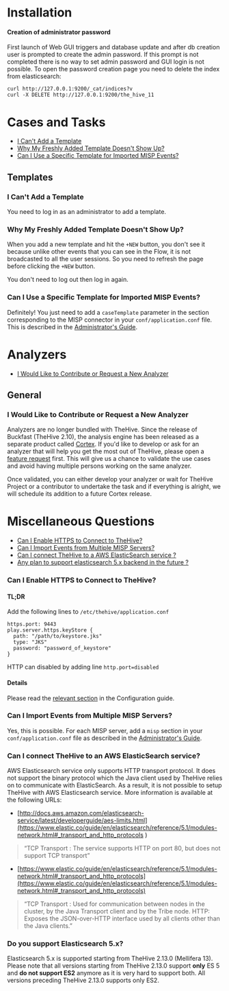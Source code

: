 # Installation
#### Creation of administrator password
First launch of Web GUI triggers and database update and after db creation user is prompted to create the admin password. If this prompt is not completed there is no way to set admin password and GUI login is not possible. To open the password creation page you need to delete the index from elasticsearch: 

    curl http://127.0.0.1:9200/_cat/indices?v
    curl -X DELETE http://127.0.0.1:9200/the_hive_11
    
# Cases and Tasks

- [I Can't Add a Template](https://github.com/CERT-BDF/TheHiveDocs/blob/master/FAQ.md#i-cant-add-a-template)
- [Why My Freshly Added Template Doesn't Show Up?](https://github.com/CERT-BDF/TheHiveDocs/blob/master/FAQ.md#why-my-freshly-added-template-doesnt-show-up)
- [Can I Use a Specific Template for Imported MISP Events?](https://github.com/CERT-BDF/TheHiveDocs/blob/master/FAQ.md#can-i-use-a-specific-template-for-imported-misp-events)

## Templates
### I Can't Add a Template
You need to log in as an administrator to add a template.

### Why My Freshly Added Template Doesn't Show Up?
When you add a new template and hit the `+NEW` button, you don't see it because unlike other events that you can see in the Flow, it is not broadcasted to all the user sessions. So you need to refresh the page before clicking the `+NEW` button.

You don't need to log out then log in again.

### Can I Use a Specific Template for Imported MISP Events?
Definitely! You just need to add a `caseTemplate` parameter in the section corresponding to the MISP connector in your `conf/application.conf` file. This is described in the [Administrator's Guide](https://github.com/CERT-BDF/TheHiveDocs/blob/master/admin/configuration.md#7-misp).

# Analyzers
- [I Would Like to Contribute or Request a New Analyzer](https://github.com/CERT-BDF/TheHiveDocs/blob/master/FAQ.md#i-would-like-to-contribute-or-request-a-new-analyzer)

## General
### I Would Like to Contribute or Request a New Analyzer
Analyzers are no longer bundled with TheHive. Since the release of Buckfast (TheHive 2.10), the analysis engine has been released as a separate product called [Cortex](https://github.com/CERT-BDF/Cortex). If you'd like to develop or ask for an analyzer that will help you get the most out of TheHive, please open a [feature request](https://github.com/CERT-BDF/Cortex-Analyzers/issues/new) first. This will give us a chance to validate the use cases and avoid having multiple persons working on the same analyzer.

Once validated, you can either develop your analyzer or wait for TheHive Project or a contributor to undertake the task and if everything is alright, we will schedule its addition to a future Cortex release.

# Miscellaneous Questions

- [Can I Enable HTTPS to Connect to TheHive?](https://github.com/CERT-BDF/TheHiveDocs/blob/master/FAQ.md#can-i-enable-https-to-connect-to-thehive)
- [Can I Import Events from Multiple MISP Servers?](https://github.com/CERT-BDF/TheHiveDocs/blob/master/FAQ.md#can-i-import-events-from-multiple-misp-servers)
- [Can I connect TheHive to a AWS ElasticSearch service ?](https://github.com/CERT-BDF/TheHiveDocs/blob/master/FAQ.md#can-i-connect-thehive-to-an-aws-elasticsearch-service)
- [Any plan to support elasticsearch 5.x backend in the future ?](https://github.com/CERT-BDF/TheHiveDocs/blob/master/FAQ.md#do-you-have-any-plans-for-elasticsearch-5x-support-in-the-future)

### Can I Enable HTTPS to Connect to TheHive?
#### TL;DR
Add the following lines to `/etc/thehive/application.conf`

    https.port: 9443
    play.server.https.keyStore {
      path: "/path/to/keystore.jks"
      type: "JKS"
      password: "password_of_keystore"
    }

HTTP can disabled by adding line `http.port=disabled`
#### Details
Please read the [relevant section](https://github.com/CERT-BDF/TheHiveDocs/blob/master/admin/configuration.md#10-https) in the Configuration guide.

### Can I Import Events from Multiple MISP Servers?
Yes, this is possible. For each MISP server, add a `misp` section in your `conf/application.conf` file as described in the [Administrator's Guide](https://github.com/CERT-BDF/TheHiveDocs/blob/master/admin/configuration.md#7-misp).

### Can I connect TheHive to an AWS ElasticSearch service?
AWS Elasticsearch service only supports HTTP transport protocol. It does not support the binary protocol which the Java client used by TheHive relies on to communicate with ElasticSearch. As a result, it is not possible to setup TheHive with AWS Elasticsearch service. More information is available at the following URLs:
- [http://docs.aws.amazon.com/elasticsearch-service/latest/developerguide/aes-limits.html](https://www.elastic.co/guide/en/elasticsearch/reference/5.1/modules-network.html#_transport_and_http_protocols )

> “TCP Transport	: The service supports HTTP on port 80, but does not support TCP transport”

- [https://www.elastic.co/guide/en/elasticsearch/reference/5.1/modules-network.html#_transport_and_http_protocols](https://www.elastic.co/guide/en/elasticsearch/reference/5.1/modules-network.html#_transport_and_http_protocols)
> “TCP Transport : Used for communication between nodes in the cluster, by the Java Transport client and by the Tribe node.
> HTTP: Exposes the JSON-over-HTTP interface used by all clients other than the Java clients.”

### Do you support Elasticsearch 5.x?
Elasticsearch 5.x is supported starting from TheHive 2.13.0 (Mellifera 13). Please note that all versions starting from TheHive 2.13.0 support **only** ES 5 and **do not support ES2** anymore as it is very hard to support both. All versions preceding TheHive 2.13.0 supports only ES2.
